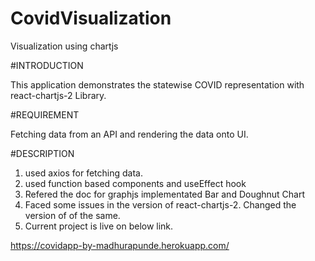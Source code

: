 # CovidVisualization
Visualization using chartjs


#INTRODUCTION

This application demonstrates the statewise COVID representation with react-chartjs-2 Library.  


#REQUIREMENT

Fetching data from an API and rendering the data onto UI.

#DESCRIPTION

1) used axios for fetching data.
2) used function based components and useEffect hook
3) Refered the doc for graphjs implementated Bar and Doughnut Chart
4) Faced some issues in the version of react-chartjs-2. Changed the version of 
    of the same. 
5) Current project is live on below link.


https://covidapp-by-madhurapunde.herokuapp.com/


